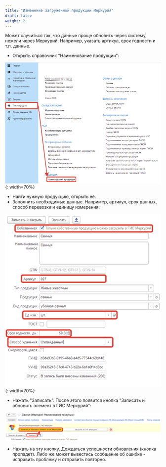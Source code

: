 ```yaml
---
title: "Изменение загруженной продукции Меркурия"
draft: false
weight: 2
---
```


Может случиться так, что данные проще обновить через систему, нежели через Меркурий. Например, указать артикул, срок годности и т.п. данные.

- Открыть справочник "Наименование продукции":

![1](1.png){: width=70%}

- Найти нужную продукцию, открыть её.
- Заполнить необходимые данные. Например, артикул, срок данных, способ перевозки и единицу измерения:

![2](2.png){: width=70%}

- Нажать "Записать". После этого появится кнопка "Записать и обновить элемент в ГИС Меркурий":

![3](3.png)

- Нажать на эту кнопку. Дождаться успешности обновления (кнопка пропадет). Либо же может вывестись сообщение об ошибке - исправить проблему и отправить повторно.
